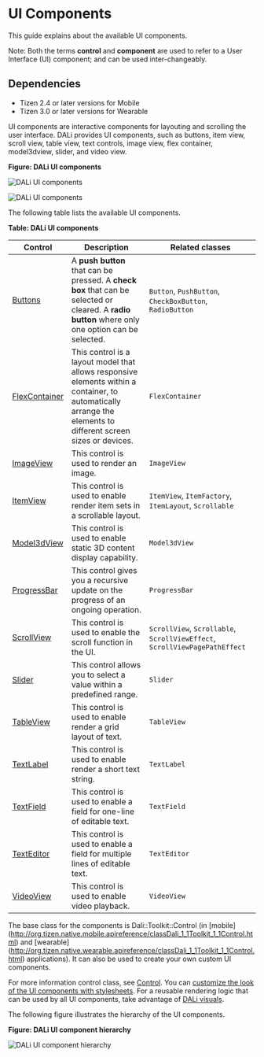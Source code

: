 # UI Components

This guide explains about the available UI components.

Note: Both the terms **control** and **component** are used to refer to a User Interface (UI) component; and can be used inter-changeably. 

## Dependencies

- Tizen 2.4 or later versions for Mobile
- Tizen 3.0 or later versions for Wearable

UI components are interactive components for layouting and scrolling the user interface. DALi provides UI components, such as buttons, item view, scroll view, table view, text controls, image view, flex container, model3dview, slider, and video view.

**Figure: DALi UI components**

![DALi UI components](./media/ui_controls.png)

![DALi UI components](./media/ui_controls2.png)

The following table lists the available UI components.

**Table: DALi UI components**

| Control                               | Description                              | Related classes                          |
|-------------------------------------|----------------------------------------|----------------------------------------|
| [Buttons](buttons.md)             | A **push button** that can be pressed. A **check box** that can be selected or cleared. A **radio button** where only one option can be selected.| `Button`, `PushButton`, `CheckBoxButton`, `RadioButton` |
| [FlexContainer](flexcontainer.md) | This control is a layout model that allows responsive elements within a container, to automatically arrange the elements to different screen sizes or devices. | `FlexContainer`              |
| [ImageView](imageview.md)         | This control is used to render an image.     | `ImageView`                              |
| [ItemView](itemview.md)           | This control is used to enable render item sets in a scrollable layout. | `ItemView`, `ItemFactory`, `ItemLayout`, `Scrollable` |
| [Model3dView](model3dview.md)     | This control is used to enable static 3D content display capability. | `Model3dView`                            |
| [ProgressBar](./progressbar-n.md) | This control gives you a recursive update on the progress of an ongoing operation. | `ProgressBar` 
| [ScrollView](scrollview.md)       | This control is used to enable the scroll function in the UI. | `ScrollView`, `Scrollable`, `ScrollViewEffect`, `ScrollViewPagePathEffect` |
| [Slider](slider.md)               | This control allows you to select a value within a predefined range. | `Slider`                                 |
| [TableView](tableview.md)         | This control is used to enable render a grid layout of text. | `TableView`                              |
| [TextLabel](textlabel.md)         | This control is used to enable render a short text string. | `TextLabel`                              |
| [TextField](textfield.md)         | This control is used to enable a field for one-line of editable text. | `TextField`                              |
| [TextEditor](texteditor.md)       | This control is used to enable a field for multiple lines of editable text. | `TextEditor`                            |
| [VideoView](videoview.md)         | This control is used to enable video playback. | `VideoView`                              |

The base class for the components is Dali::Toolkit::Control (in [mobile] (http://org.tizen.native.mobile.apireference/classDali_1_1Toolkit_1_1Control.html) and [wearable] (http://org.tizen.native.wearable.apireference/classDali_1_1Toolkit_1_1Control.html) applications). It can also be used to create your own custom UI components. 

For more information control class, see [Control](control-base.md). You can [customize the look of the UI components with stylesheets](styling.md). For a reusable rendering logic that can be used by all UI components, take advantage of [DALi visuals](visuals.md).

The following figure illustrates the hierarchy of the UI components.

**Figure: DALi UI component hierarchy**

![DALi UI component hierarchy](./media/ui_control_hierarchy.png)
